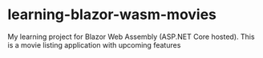 # learning-blazor-wasm-movies
My learning project for Blazor Web Assembly (ASP.NET Core hosted). This is a movie listing application with upcoming features
